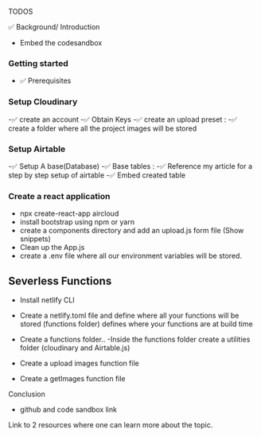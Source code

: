 TODOS

✅ Background/ Introduction

- Embed the codesandbox

### Getting started

- ✅ Prerequisites

### Setup Cloudinary

-✅ create an account
-✅ Obtain Keys
-✅ create an upload preset :
-✅ create a folder where all the project images will be stored

### Setup Airtable

-✅ Setup A base(Database)
-✅ Base tables :
-✅ Reference my article for a step by step setup of airtable
-✅ Embed created table

### Create a react application

- npx create-react-app aircloud
- install bootstrap using npm or yarn
- create a components directory and add an upload.js form file (Show snippets)
- Clean up the App.js
- create a .env file where all our environment variables will be stored.

## Severless Functions

- Install netlify CLI
- Create a netlify.toml file and define where all your functions will be stored (functions folder) defines where your functions are at build time
- Create a functions folder..
  -Inside the functions folder create a utilities folder (cloudinary and Airtable.js)

- Create a upload images function file
- Create a getImages function file

Conclusion

- github and code sandbox link

Link to 2 resources where one can learn more about the topic.
